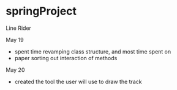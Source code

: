 # springProject
Line Rider

May 19
+ spent time revamping class structure, and most time spent on
+ paper sorting out interaction of methods

May 20
+ created the tool the user will use to draw the track
